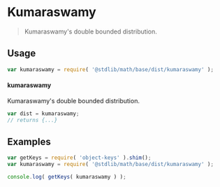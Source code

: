 # Kumaraswamy

> Kumaraswamy's double bounded distribution.

<section class="usage">

## Usage

```javascript
var kumaraswamy = require( '@stdlib/math/base/dist/kumaraswamy' );
```

#### kumaraswamy

Kumaraswamy's double bounded distribution.

```javascript
var dist = kumaraswamy;
// returns {...}
```

</section>

<!-- /.usage -->

<section class="examples">

## Examples

<!-- TODO: better examples -->

```javascript
var getKeys = require( 'object-keys' ).shim();
var kumaraswamy = require( '@stdlib/math/base/dist/kumaraswamy' );

console.log( getKeys( kumaraswamy ) );
```

</section>

<!-- /.examples -->

<section class="links">

</section>

<!-- /.links -->
